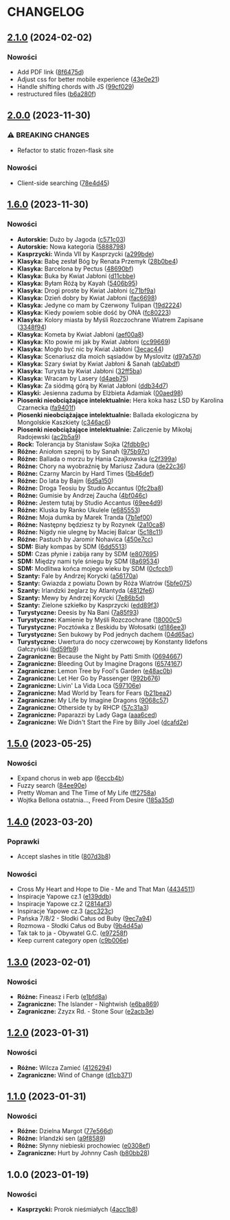 # CHANGELOG

## [2.1.0](https://github.com/matiusz/songbook/compare/v2.0.0...v2.1.0) (2024-02-02)


### Nowości

* Add PDF link ([8f6475d](https://github.com/matiusz/songbook/commit/8f6475d07a4fb1b3933cb529066c1de48f906a71))
* Adjust css for better mobile experience ([43e0e21](https://github.com/matiusz/songbook/commit/43e0e21fef6cffa173551edeaf836fe2ce53c680))
* Handle shifting chords with JS ([99cf029](https://github.com/matiusz/songbook/commit/99cf029782bb8913396a3bdca1a3675db8b26aa0))
* restructured files ([b6a280f](https://github.com/matiusz/songbook/commit/b6a280f411b052db181e4ae21162bd87d3e1e3a4))

## [2.0.0](https://github.com/matiusz/songbook/compare/v1.6.0...v2.0.0) (2023-11-30)


### ⚠ BREAKING CHANGES

* Refactor to static frozen-flask site

### Nowości

* Client-side searching ([78e4d45](https://github.com/matiusz/songbook/commit/78e4d45f594e2ff239bd8f627d934310afa8dfc7))

## [1.6.0](https://github.com/matiusz/songbook/compare/v1.5.0...v1.6.0) (2023-11-30)


### Nowości

* **Autorskie:** Dużo by Jagoda ([c571c03](https://github.com/matiusz/songbook/commit/c571c03620cdb06185a8e426c20e64b26744bd59))
* **Autorskie:** Nowa kategoria ([5888798](https://github.com/matiusz/songbook/commit/588879845c02af4c91d62c00e79b987fa7f0c2b7))
* **Kasprzycki:** Winda VII by Kasprzycki ([a299bde](https://github.com/matiusz/songbook/commit/a299bdebd5da9775d09179589ac7c2f058667c3c))
* **Klasyka:** Babę zesłał Bóg by Renata Przemyk ([28b0be4](https://github.com/matiusz/songbook/commit/28b0be4459137dc9d1d2dea4e0e9c11cbc07636c))
* **Klasyka:** Barcelona by Pectus ([48690bf](https://github.com/matiusz/songbook/commit/48690bf877a3eff8918056a09a6834ffb7889726))
* **Klasyka:** Buka by Kwiat Jabłoni ([d11cbbe](https://github.com/matiusz/songbook/commit/d11cbbe4a0561105dd2f53b53b59039943a1d3b6))
* **Klasyka:** Byłam Róźą by Kayah ([5406b95](https://github.com/matiusz/songbook/commit/5406b95109e458f6a9bc26f2f3f1ed4c51e3394d))
* **Klasyka:** Drogi proste by Kwiat Jabłoni ([c71bf9a](https://github.com/matiusz/songbook/commit/c71bf9ad3ef2eb92b3b02f34e098dbb5b3edc0ac))
* **Klasyka:** Dzień dobry by Kwiat Jabłoni ([fac6698](https://github.com/matiusz/songbook/commit/fac6698b3e4650a2df38556fd4e33a50651a7814))
* **Klasyka:** Jedyne co mam by Czerwony Tulipan ([19d2224](https://github.com/matiusz/songbook/commit/19d2224d5fb9a6532657830db6d3f92cba66fb5b))
* **Klasyka:** Kiedy powiem sobie dość by ONA ([fc80223](https://github.com/matiusz/songbook/commit/fc80223c6310c3018159e62ed1c82ea835eebd66))
* **Klasyka:** Kolory miasta by Myśli Rozczochrane Wiatrem Zapisane ([3348f94](https://github.com/matiusz/songbook/commit/3348f94076296762e21e33cf5a36596a0aa6699f))
* **Klasyka:** Kometa by Kwiat Jabłoni ([aef00a8](https://github.com/matiusz/songbook/commit/aef00a8b05fc851e60fb68875ceda126bfdb2a1d))
* **Klasyka:** Kto powie mi jak by Kwiat Jabłoni ([cc99669](https://github.com/matiusz/songbook/commit/cc99669e1b97fa1f24d946035fa9cce50e2ee203))
* **Klasyka:** Mogło być nic by Kwiat Jabłoni ([3ecac44](https://github.com/matiusz/songbook/commit/3ecac440202a7be03fe64967206341798788b20c))
* **Klasyka:** Scenariusz dla moich sąsiadów by Myslovitz ([d97a57d](https://github.com/matiusz/songbook/commit/d97a57df40b756d0f0e39b0c1fcbc101b87c725f))
* **Klasyka:** Szary świat by Kwiat Jabłoni & Sanah ([ab0abdf](https://github.com/matiusz/songbook/commit/ab0abdfee57b5dd5cbd3ee4f0277e34b3aaa846a))
* **Klasyka:** Turysta by Kwiat Jabłoni ([32ff5ba](https://github.com/matiusz/songbook/commit/32ff5bafac9113d910d5049ac163c5aaccf508b2))
* **Klasyka:** Wracam by Lasery ([d4aeb75](https://github.com/matiusz/songbook/commit/d4aeb75ff6c6d5941f0a8dc3f551fb2d3a744af1))
* **Klasyka:** Za siódmą górą by Kwiat Jabłoni ([ddb34d7](https://github.com/matiusz/songbook/commit/ddb34d70607bf7e4bfa5e21d4fbb339e4fc585b7))
* **Klasyki:** Jesienna zaduma by Elżbieta Adamiak ([00aed98](https://github.com/matiusz/songbook/commit/00aed984b9f1c626432f8bcf0cdc822c2de38e27))
* **Piosenki nieobciążające intelektualnie:** Hera koka hasz LSD by Karolina Czarnecka ([fa9401f](https://github.com/matiusz/songbook/commit/fa9401f5e6544d00d1f5eaa5afd60a98266dedff))
* **Piosenki nieobciążające intelektualnie:** Ballada ekologiczna by Mongolskie Kaszkiety ([c346ac6](https://github.com/matiusz/songbook/commit/c346ac6eab59d5ac9737cf3e0fe218ee6528e5fb))
* **Piosenki nieobciążające intelektualnie:** Zaliczenie by Mikołaj Radojewski ([ac2b5a9](https://github.com/matiusz/songbook/commit/ac2b5a9de6fff5c0e9157046ef6d26db25457c2a))
* **Rock:** Tolerancja by Stanisław Sojka ([2fdbb9c](https://github.com/matiusz/songbook/commit/2fdbb9c7bc018f1cd0aba95289f940bc1a25dd9b))
* **Różne:** Aniołom szepnij to by Sanah ([975b97c](https://github.com/matiusz/songbook/commit/975b97cc01b2f62e50c9597b7e31c171c396171e))
* **Różne:** Ballada o morzu by Hania Czajkowska ([c2f399a](https://github.com/matiusz/songbook/commit/c2f399ab0fb2dab64f2193cb88ef36125c306dab))
* **Różne:** Chory na wyobraźnię by Mariusz Zadura ([de22c36](https://github.com/matiusz/songbook/commit/de22c3669445ef58786de96a3379f0043fe70b05))
* **Różne:** Czarny Marcin by Hard Times ([5b46def](https://github.com/matiusz/songbook/commit/5b46def5d5e3337be45830d0167233a15bc5444e))
* **Różne:** Do lata by Bajm ([6d5a150](https://github.com/matiusz/songbook/commit/6d5a15006661286a893738923bfb903a23962f6a))
* **Różne:** Droga Teosiu by Studio Accantus ([0fc2ba8](https://github.com/matiusz/songbook/commit/0fc2ba810eff2ca416f09bed75bcb73f95dcf47b))
* **Różne:** Gumisie by Andrzej Zaucha ([4bf046c](https://github.com/matiusz/songbook/commit/4bf046cdd952a669ddffd600190f2c380827c985))
* **Różne:** Jestem tutaj by Studio Accantus ([69ee4d9](https://github.com/matiusz/songbook/commit/69ee4d9807dc5e4344c4f716313b03898e20b7c2))
* **Różne:** Kluska by Ranko Ukulele ([e685553](https://github.com/matiusz/songbook/commit/e685553a5a9efd56d9acf0ae211dc7394f8236f1))
* **Różne:** Moja dumka by Marek Tranda ([7b1ef00](https://github.com/matiusz/songbook/commit/7b1ef0016cd2798b0730024a192fa1efc390c40b))
* **Różne:** Następny będziesz ty by Rozynek ([2a10ca8](https://github.com/matiusz/songbook/commit/2a10ca834ca237bd293a36f42ee78f7b9e2fb71c))
* **Róźne:** Nigdy nie ulegnę by Maciej Balcar ([5c18c11](https://github.com/matiusz/songbook/commit/5c18c1174a1a8f678f18d1015a8e33d4de63dcd0))
* **Róźne:** Pastuch by Jaromir Nohavica ([450e7cc](https://github.com/matiusz/songbook/commit/450e7ccee5c063c71d0f25495daec4a1981325fc))
* **SDM:** Biały kompas by SDM ([6dd5513](https://github.com/matiusz/songbook/commit/6dd5513186ae088080d08f98844b0d3e87e9d711))
* **SDM:** Czas płynie i zabija rany by SDM ([e807695](https://github.com/matiusz/songbook/commit/e807695120c363ef92371d5e1e0a33d8c216206a))
* **SDM:** Między nami tyle śniegu by SDM ([8a69534](https://github.com/matiusz/songbook/commit/8a695343876e045f509c823971b7003c24149dc8))
* **SDM:** Modlitwa końca mojego wieku by SDM ([0cfccb1](https://github.com/matiusz/songbook/commit/0cfccb18ca062d961120785092454ce44b0585bf))
* **Szanty:** Fale by Andrzej Korycki ([a56170a](https://github.com/matiusz/songbook/commit/a56170a29d1fec42e587ae65348fb98b2bbffd41))
* **Szanty:** Gwiazda z powiatu Down by Róża Wiatrów ([5bfe075](https://github.com/matiusz/songbook/commit/5bfe07597a63a647a1bbced8a219fbe4be4b6ea0))
* **Szanty:** Irlandzki żeglarz by Atlantyda ([4812fe6](https://github.com/matiusz/songbook/commit/4812fe6075678f9b599c00dfe1394473f31ebbea))
* **Szanty:** Mewy by Andrzej Korycki ([7e86b5d](https://github.com/matiusz/songbook/commit/7e86b5ddb3772e07cfa1c0c63c0c7db79b2adefe))
* **Szanty:** Zielone szkiełko by Kasprzycki ([edd89f3](https://github.com/matiusz/songbook/commit/edd89f3e4eb0bd3a70bb77b881ea9ce25eb83a47))
* **Turystyczne:** Deesis by Na Bani ([7a85f93](https://github.com/matiusz/songbook/commit/7a85f938cc7c18ef7b434e539a65d218b8492804))
* **Turystyczne:** Kamienie by Myśli Rozczochrane ([18000c5](https://github.com/matiusz/songbook/commit/18000c57f2559889275d0adc9bc7f7a83b8105d4))
* **Turystyczne:** Pocztówka z Beskidu by Wołosatki ([d186ee3](https://github.com/matiusz/songbook/commit/d186ee376c7c1781c9a1dff0bce2c1dd5fb9795f))
* **Turystyczne:** Sen bukowy by Pod jednych dachem ([04d65ac](https://github.com/matiusz/songbook/commit/04d65acb88f33831b7463a6828e5e5ee50a73b8c))
* **Turystyczne:** Uwertura do nocy czerwcowej by Konstanty Ildefons Gałczyński ([bd59fb9](https://github.com/matiusz/songbook/commit/bd59fb97a3010e0faef5e1b6fd9f87871f38c8b0))
* **Zagraniczne:** Because the Night by Patti Smith ([0694667](https://github.com/matiusz/songbook/commit/069466734df35b4c8a7941fa6c95330922a0af8c))
* **Zagraniczne:** Bleeding Out by Imagine Dragons ([6574167](https://github.com/matiusz/songbook/commit/657416758b27e5edccf8c39053f7c00baff68bac))
* **Zagraniczne:** Lemon Tree by Fool's Garden ([e48ac0b](https://github.com/matiusz/songbook/commit/e48ac0b29c2899c5ddee4840bb90b7498663d7a3))
* **Zagraniczne:** Let Her Go by Passenger ([992b676](https://github.com/matiusz/songbook/commit/992b676bb8414af047a036b3cf8354cec89d44e6))
* **Zagraniczne:** Livin' La Vida Loca ([597106e](https://github.com/matiusz/songbook/commit/597106e956d939f97b9d3499b803cb20f8814048))
* **Zagraniczne:** Mad World by Tears for Fears ([b21bea2](https://github.com/matiusz/songbook/commit/b21bea2120fd5c36b3665f59a4aee2e167697ed9))
* **Zagraniczne:** My Life by Imagine Dragons ([9068c57](https://github.com/matiusz/songbook/commit/9068c577c4097b6a98f15c3c9181be933ae9296f))
* **Zagraniczne:** Otherside ty by RHCP ([57c31a3](https://github.com/matiusz/songbook/commit/57c31a34a5ea57c1321a20cce052152854e94813))
* **Zagraniczne:** Paparazzi by Lady Gaga ([aaa6ced](https://github.com/matiusz/songbook/commit/aaa6cedb39280b7fddde32b81cae3dfe1d089ed0))
* **Zagraniczne:** We Didn't Start the Fire by Billy Joel ([dcafd2e](https://github.com/matiusz/songbook/commit/dcafd2e59c8c2d1a65a3f86bdf3372b818e580f4))

## [1.5.0](https://github.com/matiusz/songbook/compare/v1.4.0...v1.5.0) (2023-05-25)


### Nowości

* Expand chorus in web app ([6eccb4b](https://github.com/matiusz/songbook/commit/6eccb4bd2f363e922af4374f805591dc550bc1af))
* Fuzzy search ([84ee90e](https://github.com/matiusz/songbook/commit/84ee90e2f93caf1fb8d73478fabf6184fc280119))
* Pretty Woman and The Time of My Life ([ff2758a](https://github.com/matiusz/songbook/commit/ff2758a31ff855f3b0e85b01ad7f24507a0f06c5))
* Wojtka Bellona ostatnia..., Freed From Desire ([185a35d](https://github.com/matiusz/songbook/commit/185a35d63c3e3bf3fb6f48305b1f8c76e8f2629e))

## [1.4.0](https://github.com/matiusz/songbook/compare/v1.3.0...v1.4.0) (2023-03-20)


### Poprawki

* Accept slashes in title ([807d3b8](https://github.com/matiusz/songbook/commit/807d3b8def3d2d300754e475beee164dc17e219c))

### Nowości

* Cross My Heart and Hope to Die - Me and That Man ([4434511](https://github.com/matiusz/songbook/commit/44345118571a508758fb6f3859f2bac2780b0bcc))
* Inspiracje Yapowe cz.1 ([e139ddb](https://github.com/matiusz/songbook/commit/e139ddb5225e8ea43780d2b2e5b27098ad925a88))
* Inspiracje Yapowe cz.2 ([2814af3](https://github.com/matiusz/songbook/commit/2814af365b304f7d1852e984980b34c506b37f16))
* Inspiracje Yapowe cz.3 ([acc323c](https://github.com/matiusz/songbook/commit/acc323cfc841ee72e061c21e24c7b1d23ecc3236))
* Pańska 7/8/2 - Słodki Całus od Buby ([9ec7a94](https://github.com/matiusz/songbook/commit/9ec7a94398af75360ffb0fc57dbeb466ad950041))
* Rozmowa - Słodki Całus od Buby ([9b4d45a](https://github.com/matiusz/songbook/commit/9b4d45a1113ac5a315349f55f04d021939ed2e54))
* Tak tak to ja - Obywatel G.C. ([e97258f](https://github.com/matiusz/songbook/commit/e97258f4906a84327121bb650490ef957c3b95dc))
* Keep current category open ([c9b006e](https://github.com/matiusz/songbook/commit/c9b006ed7fb811e4502d66626ff9044451c9c202))

## [1.3.0](https://github.com/matiusz/songbook/compare/v1.2.0...v1.3.0) (2023-02-01)


### Nowości

* **Różne:** Fineasz i Ferb ([e1bfd8a](https://github.com/matiusz/songbook/commit/e1bfd8a60fabc7787a550b9aedce58357278377f))
* **Zagraniczne:** The Islander - Nightwish ([e6ba869](https://github.com/matiusz/songbook/commit/e6ba86914de20000d863e826c48b6add43c5b8a1))
* **Zagraniczne:** Zzyzx Rd. - Stone Sour ([e2acb3e](https://github.com/matiusz/songbook/commit/e2acb3e78d167818e13f12d0c38b094fdad9c616))

## [1.2.0](https://github.com/matiusz/songbook/compare/v1.1.0...v1.2.0) (2023-01-31)


### Nowości

* **Różne:** Wilcza Zamieć ([4126294](https://github.com/matiusz/songbook/commit/412629462cd41edd26307ec7c821cc219d042750))
* **Zagraniczne:** Wind of Change ([d1cb371](https://github.com/matiusz/songbook/commit/d1cb371d5f09de64017bb33bb2e167ee0ba6ae49))

## [1.1.0](https://github.com/matiusz/songbook/compare/1.0.0...v1.1.0) (2023-01-31)


### Nowości

* **Różne:** Dzielna Margot ([77e566d](https://github.com/matiusz/songbook/commit/77e566d3a4b83cb3210310867f99f0b554b6308f))
* **Różne:** Irlandzki sen ([a9f8589](https://github.com/matiusz/songbook/commit/a9f85891b358c6f8e7479dabf318fc8a97e32a5e))
* **Różne:** Słynny niebieski prochowiec ([e0308ef](https://github.com/matiusz/songbook/commit/e0308efc5b7c5cd3125a81d015da7dbe159163f8))
* **Zagraniczne:** Hurt by Johnny Cash ([b80bb28](https://github.com/matiusz/songbook/commit/b80bb28d148fe3921647f62d6cf9ec8a4e358cbf))

## 1.0.0 (2023-01-19)


### Nowości

* **Kasprzycki:** Prorok nieśmiałych ([4acc1b8](https://github.com/matiusz/songbook/commit/4acc1b8a18b3a9738f46618bc303f419ce699350))
